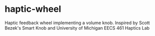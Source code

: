 # haptic-wheel
Haptic feedback wheel implementing a volume knob. Inspired by Scott Bezek's Smart Knob and University of Michigan EECS 461 Haptics Lab
